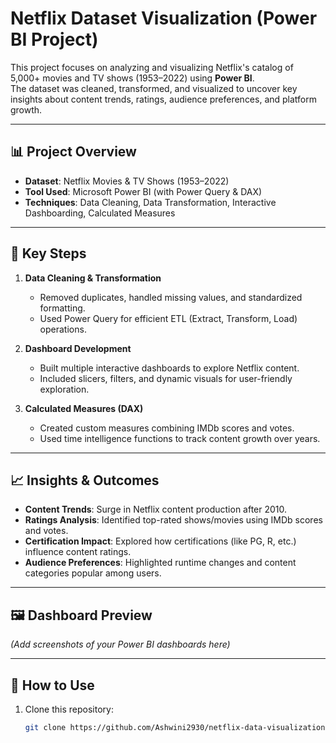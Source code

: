 # Netflix Dataset Visualization (Power BI Project)

This project focuses on analyzing and visualizing Netflix's catalog of 5,000+ movies and TV shows (1953–2022) using **Power BI**.  
The dataset was cleaned, transformed, and visualized to uncover key insights about content trends, ratings, audience preferences, and platform growth.

---

## 📊 Project Overview
- **Dataset**: Netflix Movies & TV Shows (1953–2022)  
- **Tool Used**: Microsoft Power BI (with Power Query & DAX)  
- **Techniques**: Data Cleaning, Data Transformation, Interactive Dashboarding, Calculated Measures  

---

## 🔧 Key Steps
1. **Data Cleaning & Transformation**  
   - Removed duplicates, handled missing values, and standardized formatting.  
   - Used Power Query for efficient ETL (Extract, Transform, Load) operations.  

2. **Dashboard Development**  
   - Built multiple interactive dashboards to explore Netflix content.  
   - Included slicers, filters, and dynamic visuals for user-friendly exploration.  

3. **Calculated Measures (DAX)**  
   - Created custom measures combining IMDb scores and votes.  
   - Used time intelligence functions to track content growth over years.  

---

## 📈 Insights & Outcomes
- **Content Trends**: Surge in Netflix content production after 2010.  
- **Ratings Analysis**: Identified top-rated shows/movies using IMDb scores and votes.  
- **Certification Impact**: Explored how certifications (like PG, R, etc.) influence content ratings.  
- **Audience Preferences**: Highlighted runtime changes and content categories popular among users.  

---

## 🖼️ Dashboard Preview
*(Add screenshots of your Power BI dashboards here)*  

---

## 🚀 How to Use
1. Clone this repository:
   ```bash
   git clone https://github.com/Ashwini2930/netflix-data-visualization-powerbi.git
